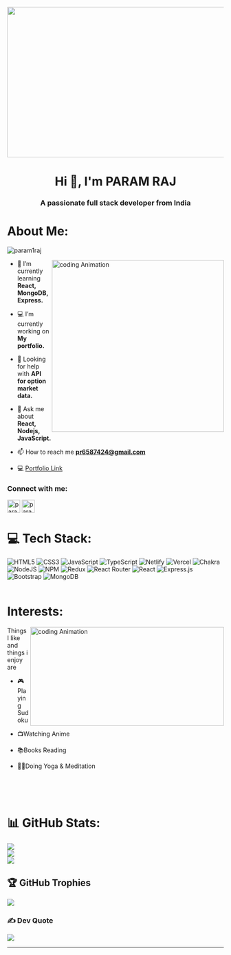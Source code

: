 <a href="#"><img width="1010px" height="350px" align="center" src="https://camo.githubusercontent.com/ba9f3bd30647e352a3f5e1e45eb45c6ec7bad6155cd16aaedf4a426738da0ca5/68747470733a2f2f696e646f616e616c79746963612e636f6d2f7374617469632f696d616765732f62616e6e6572722e676966" /></a>
<h1 align="center">Hi 👋, I'm PARAM RAJ</h1>
<h3 align="center">A passionate full stack developer from India</h3>

# About Me:
<p align="left"> <img src="https://komarev.com/ghpvc/?username=param1raj&label=Profile%20views&color=0e75b6&style=flat" alt="param1raj" /> </p>
<img align="right" alt="coding Animation" width="400" src="https://media.tenor.com/2uyENRmiUt0AAAAC/coding.gif">

- 🌱 I’m currently learning **React, MongoDB,Express.**

- 💻 I’m currently working on **My portfolio.**
 
- 🤝 Looking for help with **API for option market data.**
 
- 💬 Ask me about **React, Nodejs, JavaScript.**

- 📫 How to reach me **pr6587424@gmail.com**

- 💻 <a href="https://param1raj.github.io/">Portfolio Link</a>

<h3 align="left">Connect with me:</h3>

<p align="left">
<a href="https://linkedin.com/in/param raj" target="blank"><img align="center" src="https://cdn-icons-png.flaticon.com/512/3536/3536505.png" alt="param raj" height="30" width="30" /></a>
<a href="https://param1raj.github.io" target="blank"><img align="center" src="https://cdn-icons-png.flaticon.com/512/3281/3281289.png" alt="param_raj_424" height="30" width="30" /></a>
</p>




# 💻 Tech Stack:
![HTML5](https://img.shields.io/badge/html5-%23E34F26.svg?style=for-the-badge&logo=html5&logoColor=white) ![CSS3](https://img.shields.io/badge/css3-%231572B6.svg?style=for-the-badge&logo=css3&logoColor=white) ![JavaScript](https://img.shields.io/badge/javascript-%23323330.svg?style=for-the-badge&logo=javascript&logoColor=%23F7DF1E) ![TypeScript](https://img.shields.io/badge/typescript-%23007ACC.svg?style=for-the-badge&logo=typescript&logoColor=white) ![Netlify](https://img.shields.io/badge/netlify-%23000000.svg?style=for-the-badge&logo=netlify&logoColor=#00C7B7) ![Vercel](https://img.shields.io/badge/vercel-%23000000.svg?style=for-the-badge&logo=vercel&logoColor=white) ![Chakra](https://img.shields.io/badge/chakra-%234ED1C5.svg?style=for-the-badge&logo=chakraui&logoColor=white) ![NodeJS](https://img.shields.io/badge/node.js-6DA55F?style=for-the-badge&logo=node.js&logoColor=white) ![NPM](https://img.shields.io/badge/NPM-%23000000.svg?style=for-the-badge&logo=npm&logoColor=white) ![Redux](https://img.shields.io/badge/redux-%23593d88.svg?style=for-the-badge&logo=redux&logoColor=white) ![React Router](https://img.shields.io/badge/React_Router-CA4245?style=for-the-badge&logo=react-router&logoColor=white) ![React](https://img.shields.io/badge/react-%2320232a.svg?style=for-the-badge&logo=react&logoColor=%2361DAFB) ![Express.js](https://img.shields.io/badge/express.js-%23404d59.svg?style=for-the-badge&logo=express&logoColor=%2361DAFB) ![Bootstrap](https://img.shields.io/badge/bootstrap-%23563D7C.svg?style=for-the-badge&logo=bootstrap&logoColor=white) ![MongoDB](https://img.shields.io/badge/MongoDB-%234ea94b.svg?style=for-the-badge&logo=mongodb&logoColor=white)
<br>
<br>



# Interests:
<img align="right" alt="coding Animation" width="450" height="230" src="https://visme.co/blog/wp-content/uploads/2019/10/animated-presentation-software-header.gif">

Things I like and things i enjoy are

-  🎮Playing Sudoku

-  📺Watching Anime 
 
-  📚Books Reading
 
-  🧘‍♀️Doing Yoga & Meditation
<br>
<br>
<br>

# 📊 GitHub Stats:
![](https://github-readme-stats.vercel.app/api?username=Param1raj&theme=dark&hide_border=false&include_all_commits=true&count_private=false)<br/>
![](https://github-readme-streak-stats.herokuapp.com/?user=Param1raj&theme=dark&hide_border=false)<br/>
![](https://github-readme-stats.vercel.app/api/top-langs/?username=Param1raj&theme=dark&hide_border=false&include_all_commits=true&count_private=false&layout=compact)

## 🏆 GitHub Trophies
![](https://github-profile-trophy.vercel.app/?username=Param1raj&theme=radical&no-frame=false&no-bg=true&margin-w=4)

### ✍️ Dev Quote
![](https://quotes-github-readme.vercel.app/api?type=horizontal&theme=merko)

---


<!-- Proudly created with GPRM ( https://gprm.itsvg.in ) -->


